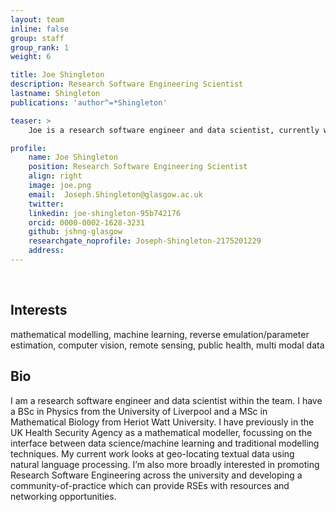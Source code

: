 ```yaml
---
layout: team
inline: false
group: staff
group_rank: 1
weight: 6

title: Joe Shingleton
description: Research Software Engineering Scientist
lastname: Shingleton
publications: 'author^=*Shingleton'

teaser: >
    Joe is a research software engineer and data scientist, currently working on geo-locating textual data using natural language processing.

profile:
    name: Joe Shingleton
    position: Research Software Engineering Scientist
    align: right
    image: joe.png
    email:  Joseph.Shingleton@glasgow.ac.uk
    twitter:
    linkedin: joe-shingleton-95b742176 
    orcid: 0000-0002-1628-3231 
    github: jshng-glasgow 
    researchgate_noprofile: Joseph-Shingleton-2175201229
    address:
---
```

<br>

## Interests
mathematical modelling, machine learning, reverse emulation/parameter estimation, computer vision, remote sensing, public health, multi modal data 

## Bio
I am a research software engineer and data scientist within the team. I have a BSc in Physics from the University of Liverpool and a MSc in Mathematical Biology from Heriot Watt University. I have previously in the UK Health Security Agency as a mathematical modeller, focussing on the interface between data science/machine learning and traditional modelling techniques. My current work looks at geo-locating textual data using natural language processing. I’m also more broadly interested in promoting Research Software Engineering across the university and developing a community-of-practice which can provide RSEs with resources and networking opportunities.  
